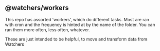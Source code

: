 ## @watchers/workers

This repo has assorted 'workers', which do different tasks. Most are ran with cron and the frequency is hinted at by the name of the folder. You can ran them more often, less often, whatever.

These are just intended to be helpful, to move and transform data from Watchers
